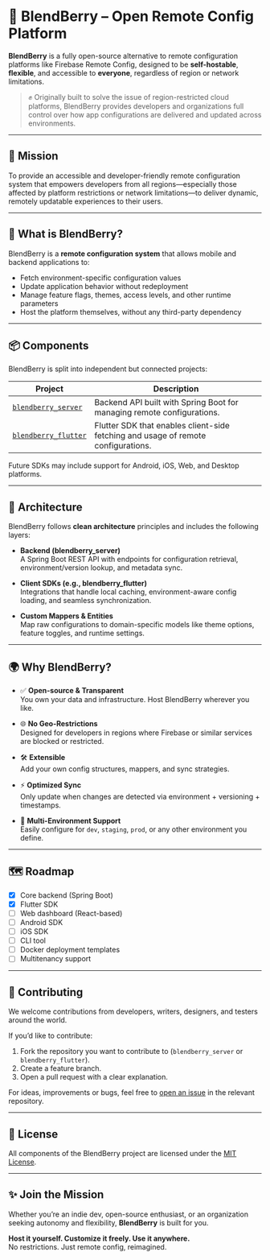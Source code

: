# 🍓 BlendBerry – Open Remote Config Platform

**BlendBerry** is a fully open-source alternative to remote configuration platforms like Firebase Remote Config, designed to be **self-hostable**, **flexible**, and accessible to **everyone**, regardless of region or network limitations.

> ✊ Originally built to solve the issue of region-restricted cloud platforms, BlendBerry provides developers and organizations full control over how app configurations are delivered and updated across environments.

---

## 🧭 Mission

To provide an accessible and developer-friendly remote configuration system that empowers developers from all regions—especially those affected by platform restrictions or network limitations—to deliver dynamic, remotely updatable experiences to their users.

---

## 🔧 What is BlendBerry?

BlendBerry is a **remote configuration system** that allows mobile and backend applications to:

- Fetch environment-specific configuration values
- Update application behavior without redeployment
- Manage feature flags, themes, access levels, and other runtime parameters
- Host the platform themselves, without any third-party dependency

---

## 📦 Components

BlendBerry is split into independent but connected projects:

| Project | Description |
|--------|-------------|
| [`blendberry_server`](https://github.com/blendberry/blendberry_server) | Backend API built with Spring Boot for managing remote configurations. |
| [`blendberry_flutter`](https://github.com/blendberry/blendberry_flutter) | Flutter SDK that enables client-side fetching and usage of remote configurations. |

Future SDKs may include support for Android, iOS, Web, and Desktop platforms.

---

## 🧱 Architecture

BlendBerry follows **clean architecture** principles and includes the following layers:

- **Backend (blendberry_server)**  
  A Spring Boot REST API with endpoints for configuration retrieval, environment/version lookup, and metadata sync.

- **Client SDKs (e.g., blendberry_flutter)**  
  Integrations that handle local caching, environment-aware config loading, and seamless synchronization.

- **Custom Mappers & Entities**  
  Map raw configurations to domain-specific models like theme options, feature toggles, and runtime settings.

---

## 🌍 Why BlendBerry?

- ✅ **Open-source & Transparent**  
  You own your data and infrastructure. Host BlendBerry wherever you like.

- 🌐 **No Geo-Restrictions**  
  Designed for developers in regions where Firebase or similar services are blocked or restricted.

- 🛠️ **Extensible**  
  Add your own config structures, mappers, and sync strategies.

- ⚡ **Optimized Sync**  
  Only update when changes are detected via environment + versioning + timestamps.

- 📱 **Multi-Environment Support**  
  Easily configure for `dev`, `staging`, `prod`, or any other environment you define.

---

## 🗺️ Roadmap

- [x] Core backend (Spring Boot)
- [x] Flutter SDK
- [ ] Web dashboard (React-based)
- [ ] Android SDK
- [ ] iOS SDK
- [ ] CLI tool
- [ ] Docker deployment templates
- [ ] Multitenancy support

---

## 🤝 Contributing

We welcome contributions from developers, writers, designers, and testers around the world.

If you’d like to contribute:

1. Fork the repository you want to contribute to (`blendberry_server` or `blendberry_flutter`).
2. Create a feature branch.
3. Open a pull request with a clear explanation.

For ideas, improvements or bugs, feel free to [open an issue](https://github.com/blendberry) in the relevant repository.

---

## 📜 License

All components of the BlendBerry project are licensed under the [MIT License](LICENSE).

---

## ✨ Join the Mission

Whether you’re an indie dev, open-source enthusiast, or an organization seeking autonomy and flexibility, **BlendBerry** is built for you.

**Host it yourself. Customize it freely. Use it anywhere.**  
No restrictions. Just remote config, reimagined.
